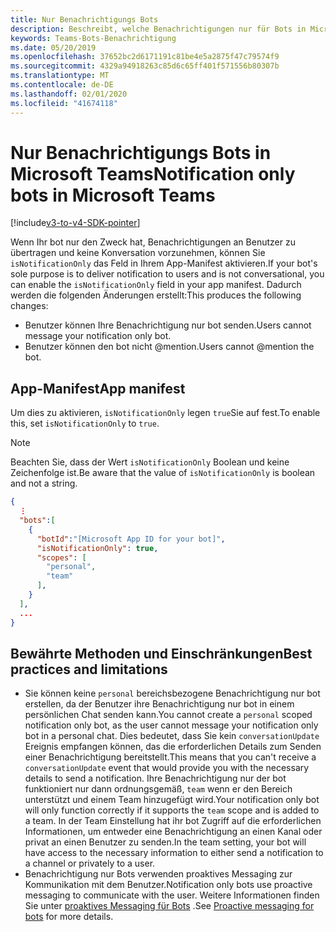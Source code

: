 ```yaml
---
title: Nur Benachrichtigungs Bots
description: Beschreibt, welche Benachrichtigungen nur für Bots in Microsoft Teams gelten
keywords: Teams-Bots-Benachrichtigung
ms.date: 05/20/2019
ms.openlocfilehash: 37652bc2d6171191c81be4e5a2875f47c79574f9
ms.sourcegitcommit: 4329a94918263c85d6c65ff401f571556b80307b
ms.translationtype: MT
ms.contentlocale: de-DE
ms.lasthandoff: 02/01/2020
ms.locfileid: "41674118"
---
```

# <a name="notification-only-bots-in-microsoft-teams"></a><span data-ttu-id="535b2-104">Nur Benachrichtigungs Bots in Microsoft Teams</span><span class="sxs-lookup"><span data-stu-id="535b2-104">Notification only bots in Microsoft Teams</span></span>

[!include[v3-to-v4-SDK-pointer](~/includes/v3-to-v4-pointer-bots.md)]

<span data-ttu-id="535b2-105">Wenn Ihr bot nur den Zweck hat, Benachrichtigungen an Benutzer zu übertragen und keine Konversation vorzunehmen, können Sie `isNotificationOnly` das Feld in Ihrem App-Manifest aktivieren.</span><span class="sxs-lookup"><span data-stu-id="535b2-105">If your bot's sole purpose is to deliver notification to users and is not conversational, you can enable the `isNotificationOnly` field in your app manifest.</span></span> <span data-ttu-id="535b2-106">Dadurch werden die folgenden Änderungen erstellt:</span><span class="sxs-lookup"><span data-stu-id="535b2-106">This produces the following changes:</span></span>

* <span data-ttu-id="535b2-107">Benutzer können Ihre Benachrichtigung nur bot senden.</span><span class="sxs-lookup"><span data-stu-id="535b2-107">Users cannot message your notification only bot.</span></span>
* <span data-ttu-id="535b2-108">Benutzer können den bot nicht @mention.</span><span class="sxs-lookup"><span data-stu-id="535b2-108">Users cannot @mention the bot.</span></span>

## <a name="app-manifest"></a><span data-ttu-id="535b2-109">App-Manifest</span><span class="sxs-lookup"><span data-stu-id="535b2-109">App manifest</span></span>

<span data-ttu-id="535b2-110">Um dies zu aktivieren, `isNotificationOnly` legen `true`Sie auf fest.</span><span class="sxs-lookup"><span data-stu-id="535b2-110">To enable this, set `isNotificationOnly` to `true`.</span></span>

> [!NOTE]
> <span data-ttu-id="535b2-111">Beachten Sie, dass der Wert `isNotificationOnly` Boolean und keine Zeichenfolge ist.</span><span class="sxs-lookup"><span data-stu-id="535b2-111">Be aware that the value of `isNotificationOnly` is boolean and not a string.</span></span>

```json
{
  ⋮
  "bots":[
    {
      "botId":"[Microsoft App ID for your bot]",
      "isNotificationOnly": true,
      "scopes": [
        "personal",
        "team"
      ],
    }
  ],
  ...
}
```

## <a name="best-practices-and-limitations"></a><span data-ttu-id="535b2-112">Bewährte Methoden und Einschränkungen</span><span class="sxs-lookup"><span data-stu-id="535b2-112">Best practices and limitations</span></span>

* <span data-ttu-id="535b2-113">Sie können keine `personal` bereichsbezogene Benachrichtigung nur bot erstellen, da der Benutzer ihre Benachrichtigung nur bot in einem persönlichen Chat senden kann.</span><span class="sxs-lookup"><span data-stu-id="535b2-113">You cannot create a `personal` scoped notification only bot, as the user cannot message your notification only bot in a personal chat.</span></span> <span data-ttu-id="535b2-114">Dies bedeutet, dass Sie kein `conversationUpdate` Ereignis empfangen können, das die erforderlichen Details zum Senden einer Benachrichtigung bereitstellt.</span><span class="sxs-lookup"><span data-stu-id="535b2-114">This means that you can't receive a `conversationUpdate` event that would provide you with the necessary details to send a notification.</span></span> <span data-ttu-id="535b2-115">Ihre Benachrichtigung nur der bot funktioniert nur dann ordnungsgemäß, `team` wenn er den Bereich unterstützt und einem Team hinzugefügt wird.</span><span class="sxs-lookup"><span data-stu-id="535b2-115">Your notification only bot will only function correctly if it supports the `team` scope and is added to a team.</span></span> <span data-ttu-id="535b2-116">In der Team Einstellung hat ihr bot Zugriff auf die erforderlichen Informationen, um entweder eine Benachrichtigung an einen Kanal oder privat an einen Benutzer zu senden.</span><span class="sxs-lookup"><span data-stu-id="535b2-116">In the team setting, your bot will have access to the necessary information to either send a notification to a channel or privately to a user.</span></span>
* <span data-ttu-id="535b2-117">Benachrichtigung nur Bots verwenden proaktives Messaging zur Kommunikation mit dem Benutzer.</span><span class="sxs-lookup"><span data-stu-id="535b2-117">Notification only bots use proactive messaging to communicate with the user.</span></span> <span data-ttu-id="535b2-118">Weitere Informationen finden Sie unter [proaktives Messaging für Bots](~/resources/bot-v3/bot-conversations/bots-conv-proactive.md) .</span><span class="sxs-lookup"><span data-stu-id="535b2-118">See [Proactive messaging for bots](~/resources/bot-v3/bot-conversations/bots-conv-proactive.md) for more details.</span></span>
